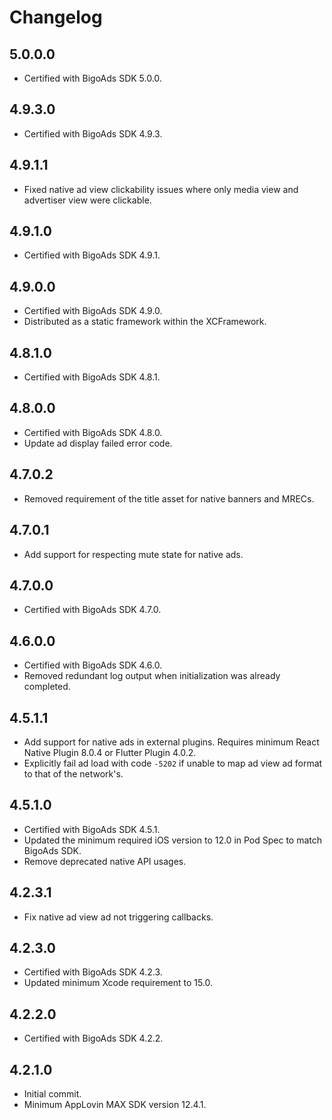 # Changelog

## 5.0.0.0
* Certified with BigoAds SDK 5.0.0.

## 4.9.3.0
* Certified with BigoAds SDK 4.9.3.

## 4.9.1.1
* Fixed native ad view clickability issues where only media view and advertiser view were clickable.

## 4.9.1.0
* Certified with BigoAds SDK 4.9.1.

## 4.9.0.0
* Certified with BigoAds SDK 4.9.0.
* Distributed as a static framework within the XCFramework.

## 4.8.1.0
* Certified with BigoAds SDK 4.8.1.

## 4.8.0.0
* Certified with BigoAds SDK 4.8.0.
* Update ad display failed error code.

## 4.7.0.2
* Removed requirement of the title asset for native banners and MRECs.

## 4.7.0.1
* Add support for respecting mute state for native ads.

## 4.7.0.0
* Certified with BigoAds SDK 4.7.0.

## 4.6.0.0
* Certified with BigoAds SDK 4.6.0.
* Removed redundant log output when initialization was already completed.

## 4.5.1.1
* Add support for native ads in external plugins. Requires minimum React Native Plugin 8.0.4 or Flutter Plugin 4.0.2.
* Explicitly fail ad load with code `-5202` if unable to map ad view ad format to that of the network's.

## 4.5.1.0
* Certified with BigoAds SDK 4.5.1.
* Updated the minimum required iOS version to 12.0 in Pod Spec to match BigoAds SDK.
* Remove deprecated native API usages.

## 4.2.3.1
* Fix native ad view ad not triggering callbacks.

## 4.2.3.0
* Certified with BigoAds SDK 4.2.3.
* Updated minimum Xcode requirement to 15.0.

## 4.2.2.0
* Certified with BigoAds SDK 4.2.2.

## 4.2.1.0
* Initial commit.
* Minimum AppLovin MAX SDK version 12.4.1.
